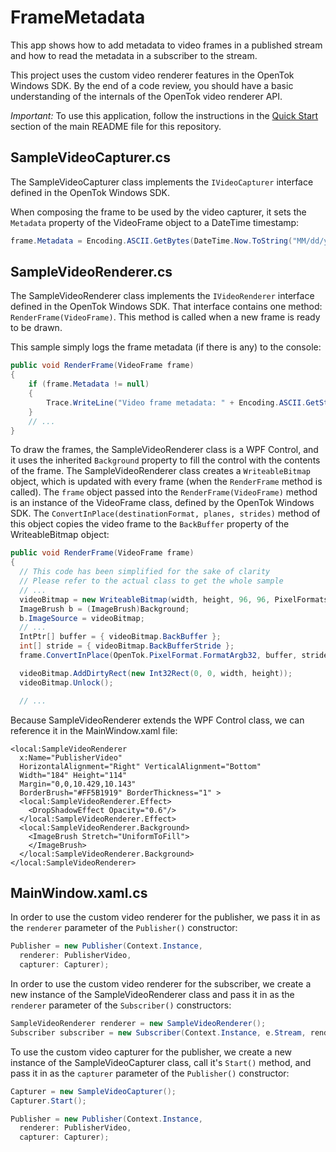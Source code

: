 FrameMetadata
=====================

This app shows how to add metadata to video frames in a published stream and how to read
the metadata in a subscriber to the stream.

This project uses the custom video renderer features in the OpenTok Windows SDK.
By the end of a code review, you should have a basic understanding of the
internals of the OpenTok video renderer API.

*Important:* To use this application, follow the instructions in the
[Quick Start](../README.md#quick-start) section of the main README file
for this repository.

SampleVideoCapturer.cs
----------------------

The SampleVideoCapturer class implements the `IVideoCapturer` interface defined in the OpenTok
Windows SDK. 

When composing the frame to be used by the video capturer, it sets the `Metadata` property
of the VideoFrame object to a DateTime timestamp:

```csharp
frame.Metadata = Encoding.ASCII.GetBytes(DateTime.Now.ToString("MM/dd/yyy hh:mm:ss.fff"));
```

SampleVideoRenderer.cs
----------------------

The SampleVideoRenderer class implements the `IVideoRenderer` interface defined in the OpenTok
Windows SDK. That interface contains one method: `RenderFrame(VideoFrame)`. This method is called
when a new frame is ready to be drawn.

This sample simply logs the frame metadata (if there is any) to the console:

```csharp
public void RenderFrame(VideoFrame frame)
{
    if (frame.Metadata != null)
    {
        Trace.WriteLine("Video frame metadata: " + Encoding.ASCII.GetString(frame.Metadata));
    }
    // ...
}
```

To draw the frames, the SampleVideoRenderer class is a WPF Control, and it uses the inherited
`Background` property to fill the control with the contents of the frame. The SampleVideoRenderer
class creates a `WriteableBitmap` object, which is updated with every frame (when the `RenderFrame`
method is called). The `frame` object passed into the `RenderFrame(VideoFrame)` method is an
instance of the VideoFrame class, defined by the OpenTok Windows SDK. The
`ConvertInPlace(destinationFormat, planes, strides)` method of this object copies the video frame
to the `BackBuffer` property of the WriteableBitmap object:

```csharp
public void RenderFrame(VideoFrame frame)
{
  // This code has been simplified for the sake of clarity
  // Please refer to the actual class to get the whole sample
  // ...
  videoBitmap = new WriteableBitmap(width, height, 96, 96, PixelFormats.Bgr32, null);
  ImageBrush b = (ImageBrush)Background;
  b.ImageSource = videoBitmap;
  // ...
  IntPtr[] buffer = { videoBitmap.BackBuffer };
  int[] stride = { videoBitmap.BackBufferStride };
  frame.ConvertInPlace(OpenTok.PixelFormat.FormatArgb32, buffer, stride);

  videoBitmap.AddDirtyRect(new Int32Rect(0, 0, width, height));
  videoBitmap.Unlock();

  // ...
```

Because SampleVideoRenderer extends the WPF Control class, we can reference it in the MainWindow.xaml
file:

```xaml
<local:SampleVideoRenderer
  x:Name="PublisherVideo"
  HorizontalAlignment="Right" VerticalAlignment="Bottom"
  Width="184" Height="114"
  Margin="0,0,10.429,10.143"
  BorderBrush="#FF5B1919" BorderThickness="1" >
  <local:SampleVideoRenderer.Effect>
    <DropShadowEffect Opacity="0.6"/>
  </local:SampleVideoRenderer.Effect>
  <local:SampleVideoRenderer.Background>
    <ImageBrush Stretch="UniformToFill">
    </ImageBrush>
  </local:SampleVideoRenderer.Background>
</local:SampleVideoRenderer>
```

MainWindow.xaml.cs
------------------

In order to use the custom video renderer for the publisher, we pass it in as
the `renderer` parameter of the `Publisher()` constructor:

```csharp
Publisher = new Publisher(Context.Instance,
  renderer: PublisherVideo,
  capturer: Capturer);
```

In order to use the custom video renderer for the subscriber, we create a new instance
of the SampleVideoRenderer class and pass it in as the `renderer` parameter of the
`Subscriber()` constructors:

```csharp
SampleVideoRenderer renderer = new SampleVideoRenderer();
Subscriber subscriber = new Subscriber(Context.Instance, e.Stream, renderer);
```

To use the custom video capturer for the publisher, we create a new instance of the
SampleVideoCapturer class, call it's `Start()` method, and pass it in as the `capturer`
parameter of the `Publisher()` constructor:

```csharp
Capturer = new SampleVideoCapturer();
Capturer.Start();

Publisher = new Publisher(Context.Instance,
  renderer: PublisherVideo,
  capturer: Capturer);
```
